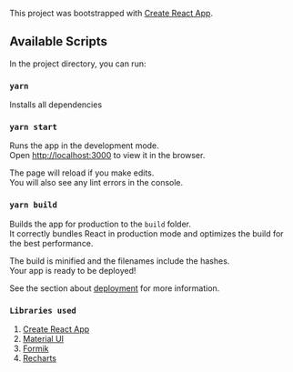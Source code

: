 This project was bootstrapped with [Create React App](https://github.com/facebook/create-react-app).

## Available Scripts

In the project directory, you can run:

### `yarn`

Installs all dependencies

### `yarn start`

Runs the app in the development mode.<br />
Open [http://localhost:3000](http://localhost:3000) to view it in the browser.

The page will reload if you make edits.<br />
You will also see any lint errors in the console.

### `yarn build`

Builds the app for production to the `build` folder.<br />
It correctly bundles React in production mode and optimizes the build for the best performance.

The build is minified and the filenames include the hashes.<br />
Your app is ready to be deployed!

See the section about [deployment](https://facebook.github.io/create-react-app/docs/deployment) for more information.

### `Libraries used`

1. [Create React App](https://github.com/facebook/create-react-app)
2. [Material UI](https://material-ui.com/)
3. [Formik](https://jaredpalmer.com/formik/)
4. [Recharts](http://recharts.org/en-US/)